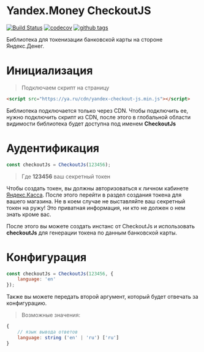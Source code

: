 # Yandex.Money CheckoutJS
[![Build Status](https://travis-ci.com/MadMed677/checkout-js.svg?token=JGyqoPse941Gzbw8Wg9k&branch=master)](https://travis-ci.com/MadMed677/checkout-js) [![codecov](https://codecov.io/gh/MadMed677/checkout-js/branch/master/graph/badge.svg?token=kREGja9bnJ)](https://codecov.io/gh/MadMed677/checkout-js) [![github tags](https://img.shields.io/github/tag/MadMed677/checkout-js.svg?style=flat-square)](https://github.com/MadMed677/checkout-js/tags)

Библиотека для токенизации банковской карты на стороне Яндекс.Денег.



# Инициализация

> Подключаем скрипт на страницу

```html
<script src="https://ya.ru/cdn/yandex-checkout-js.min.js"></script>
```

Библиотека подключается только через CDN.
Чтобы подключить ее, нужно подключить скрипт из CDN, после этого в глобальной области видимости библиотека будет доступна
под именем **CheckoutJs**



# Аудентификация

```js
const checkoutJs = CheckoutJs(123456);
```

> Где **123456** ваш секретный токен

Чтобы создать токен, вы должны авторизоваться к личном кабинете [Яндекс.Касса](https://ya.ru). После этого перейти в раздел
создания токена для вашего магазина. Не в коем случае не выставляйте ваш секретный токен на ружу! Это приватная информация, ни кто
не должен о нем знать кроме вас.

После этого вы можете создать инстанс от CheckoutJs и использовать **checkoutJs** для генерации токена по данным банковской карты.



# Конфигурация

```js
const checkoutJs = CheckoutJs(123456, {
    language: 'en'
});
```

Также вы можете передать второй аргумент, который будет отвечать за конфигурацию.

> Возможные значения:

```js
{
    // язык вывода ответов
    language: string ('en' | 'ru') ['ru']
}
```
